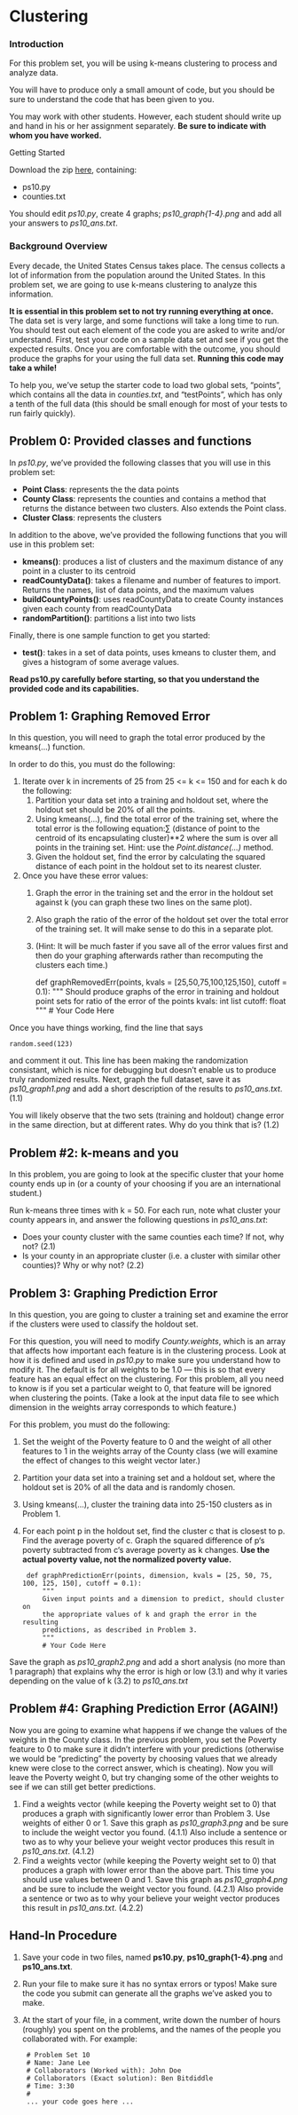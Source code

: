 
# Clustering

### Introduction

For this problem set, you will be using k-means clustering to process and analyze data.

You will have to produce only a small amount of code, but you should be sure to understand the
code that has been given to you.

You may work with other students. However, each student should write up and hand in his or her
assignment separately. **Be sure to indicate with whom you have worked.**

Getting Started

Download the zip [here], containing:

* ps10.py
* counties.txt

[here]: http://ocw.mit.edu/courses/electrical-engineering-and-computer-science/6-00sc-introduction-to-computer-science-and-programming-spring-2011/unit-3/lecture-22-using-graphs-to-model-problems-part-2/ps10.zip

You should edit *ps10.py*, create 4 graphs; *ps10_graph\{1-4\}.png* and add all your answers to *ps10_ans.txt*.

### Background Overview

Every decade, the United States Census takes place. The census collects a lot of information
from the population around the United States. In this problem set, we are going to use k-means
clustering to analyze this information.

**It is essential in this problem set to not try running everything at once.** The data set is very large,
and some functions will take a long time to run. You should test out each element of the code
you are asked to write and/or understand. First, test your code on a sample data set and see if you
get the expected results. Once you are comfortable with the outcome, you should produce the
graphs for your using the full data set. **Running this code may take a while!**

To help you, we’ve setup the starter code to load two global sets, “points”, which contains all the
data in *counties.txt*, and “testPoints”, which has only a tenth of the full data (this should be small
enough for most of your tests to run fairly quickly).

## Problem 0: Provided classes and functions

In *ps10.py*, we’ve provided the following classes that you will use in this problem set:

* __Point Class__: represents the the data points
* __County Class__: represents the counties and contains a method that returns the distance
between two clusters. Also extends the Point class.
* __Cluster Class__: represents the clusters

In addition to the above, we’ve provided the following functions that you will use in this
problem set:

* __kmeans()__: produces a list of clusters and the maximum distance of any point in a cluster
to its centroid
* __readCountyData()__: takes a filename and number of features to import. Returns the
names, list of data points, and the maximum values
* __buildCountyPoints()__: uses readCountyData to create County instances given each
county from readCountyData
* __randomPartition()__: partitions a list into two lists

Finally, there is one sample function to get you started:

* __test()__: takes in a set of data points, uses kmeans to cluster them, and gives a histogram of
some average values.

**Read ps10.py carefully before starting, so that you understand the provided code and its
capabilities.**

## Problem 1: Graphing Removed Error

In this question, you will need to graph the total error produced by the kmeans(...) function.

In order to do this, you must do the following:

1. Iterate over k in increments of 25 from 25 <= k <= 150 and for each k do the following:
    1. Partition your data set into a training and holdout set, where the holdout set
    should be 20% of all the points.
    2. Using kmeans(...), find the total error of the training set, where the total error is
    the following equation:∑ (distance of point to the centroid of its encapsulating
    cluster)\*\*2 where the sum is over all points in the training set. Hint: use the
    *Point.distance(...)* method.
    3. Given the holdout set, find the error by calculating the squared distance of each
    point in the holdout set to its nearest cluster.
2. Once you have these error values:
    1. Graph the error in the training set and the error in the holdout set against k (you
    can graph these two lines on the same plot).
    2. Also graph the ratio of the error of the holdout set over the total error of the
    training set. It will make sense to do this in a separate plot.
    3. (Hint: It will be much faster if you save all of the error values first and then do
    your graphing afterwards rather than recomputing the clusters each time.)

        def graphRemovedErr(points, kvals = [25,50,75,100,125,150], cutoff = 0.1):
            """
            Should produce graphs of the error in training and holdout
            point sets for ratio of the error of the points
            kvals: int list
            cutoff: float
            """
            # Your Code Here

Once you have things working, find the line that says

    random.seed(123)

and comment it out. This line has been making the randomization consistant, which is nice for
debugging but doesn’t enable us to produce truly randomized results. Next, graph the full
dataset, save it as *ps10_graph1.png* and add a short description of the results to *ps10_ans.txt*. (1.1) 

You will likely observe that the two sets (training and holdout) change error in the same
direction, but at different rates. Why do you think that is? (1.2)

## Problem #2: k-means and you

In this problem, you are going to look at the specific cluster that your home county ends up in (or
a county of your choosing if you are an international student.)

Run k-means three times with k = 50. For each run, note what cluster your county appears in,
and answer the following questions in *ps10_ans.txt*:

* Does your county cluster with the same counties each time? If not, why not? (2.1)
* Is your county in an appropriate cluster (i.e. a cluster with similar other counties)? Why
or why not? (2.2)

## Problem 3: Graphing Prediction Error

In this question, you are going to cluster a training set and examine the error if the clusters were
used to classify the holdout set.

For this question, you will need to modify *County.weights*, which is an array that affects how
important each feature is in the clustering process. Look at how it is defined and used in *ps10.py*
to make sure you understand how to modify it. The default is for all weights to be 1.0 — this is
so that every feature has an equal effect on the clustering. For this problem, all you need to know
is if you set a particular weight to 0, that feature will be ignored when clustering the points.
(Take a look at the input data file to see which dimension in the weights array corresponds to
which feature.)

For this problem, you must do the following:

1. Set the weight of the Poverty feature to 0 and the weight of all other features to 1 in the
weights array of the County class (we will examine the effect of changes to this weight
vector later.)
2. Partition your data set into a training set and a holdout set, where the holdout set is 20%
of all the data and is randomly chosen.
3. Using kmeans(...), cluster the training data into 25-150 clusters as in Problem 1.
4. For each point p in the holdout set, find the cluster c that is closest to p. Find the average
poverty of c. Graph the squared difference of p‘s poverty subtracted from c‘s average
poverty as k changes. **Use the actual poverty value, not the normalized poverty value.**
    
        def graphPredictionErr(points, dimension, kvals = [25, 50, 75, 100, 125, 150], cutoff = 0.1):
            """
            Given input points and a dimension to predict, should cluster on
            the appropriate values of k and graph the error in the resulting
            predictions, as described in Problem 3.
            """
            # Your Code Here

Save the graph as *ps10_graph2.png* and add a short analysis (no more than 1 paragraph)
that explains why the error is high or low (3.1) and why it varies depending on the value of k (3.2)
to *ps10_ans.txt*

## Problem #4: Graphing Prediction Error (AGAIN!)

Now you are going to examine what happens if we change the values of the weights in the
County class. In the previous problem, you set the Poverty feature to 0 to make sure it didn’t
interfere with your predictions (otherwise we would be “predicting” the poverty by choosing
values that we already knew were close to the correct answer, which is cheating). Now you will
leave the Poverty weight 0, but try changing some of the other weights to see if we can still get
better predictions.

1. Find a weights vector (while keeping the Poverty weight set to 0) that produces a graph
with significantly lower error than Problem 3. Use weights of either 0 or 1. Save this graph as
*ps10_graph3.png* and be sure to include the weight vector you found. (4.1.1) Also include a
sentence or two as to why your believe your weight vector produces this result in *ps10_ans.txt*.
(4.1.2)
2. Find a weights vector (while keeping the Poverty weight set to 0) that produces a graph
with lower error than the above part. This time you should use values between 0 and 1.
Save this graph as *ps10_graph4.png* and be sure to include the weight vector you found. (4.2.1)
Also provide a sentence or two as to why your believe your weight vector produces this
result in *ps10_ans.txt*. (4.2.2)

## Hand-In Procedure

1. Save your code in two files, named **ps10.py**, **ps10_graph\{1-4\}.png** and **ps10_ans.txt**.
2. Run your file to make sure it has no syntax errors or typos! Make sure the code you
submit can generate all the graphs we’ve asked you to make.
3. At the start of your file, in a comment, write down the number of hours (roughly) you
spent on the problems, and the names of the people you collaborated with. For example:

        # Problem Set 10
        # Name: Jane Lee
        # Collaborators (Worked with): John Doe
        # Collaborators (Exact solution): Ben Bitdiddle
        # Time: 3:30
        #
        ... your code goes here ...


